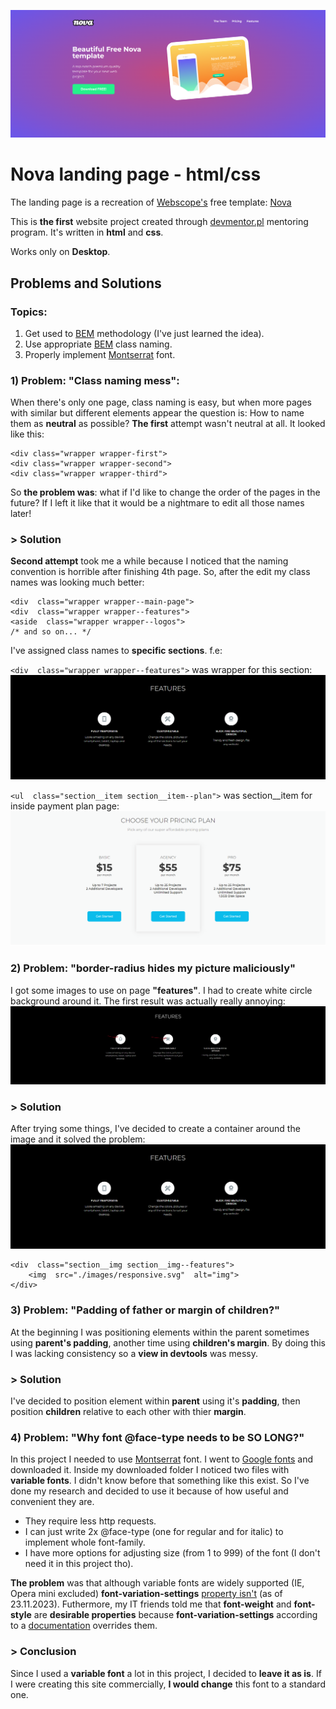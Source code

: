 ![Nova landing page](./IMG-README/main-page.png)
# Nova landing page - html/css
The landing page is a recreation of [Webscope's](https://themewagon.com/author/webscopeapp/) free template: [Nova](https://themewagon.com/themes/project-app-showasing-onepage-bootstrap-template-free-nova/)

This is **the first** website project created through [devmentor.pl](https://devmentor.pl/mentoring-javascript) mentoring program. It's written in **html** and **css**. 

Works only on **Desktop**.
## Problems and Solutions
### Topics:
1) Get used to [BEM](https://getbem.com/) methodology (I've just learned the idea).
2) Use appropriate [BEM](https://getbem.com/) class naming.
3) Properly implement [Montserrat](https://fonts.google.com/specimen/Montserrat) font.

### 1) Problem: "Class naming mess":
When there's only one page, class naming is easy, but when more pages with similar but different elements appear the question is: How to name them as **neutral** as possible? **The first** attempt wasn't neutral at all. It looked like this:
```
<div class="wrapper wrapper-first">
<div class="wrapper wrapper-second">
<div class="wrapper wrapper-third">
```
So **the problem was**: what if I'd like to change the order of the pages in the future? If I left it like that it would be a nightmare to edit all those names later!

### > Solution
**Second attempt** took me a while because I noticed that the naming convention is horrible after finishing 4th page.
So, after the edit my class names was looking much better:
```
<div  class="wrapper wrapper--main-page">
<div  class="wrapper wrapper--features">
<aside  class="wrapper wrapper--logos">
/* and so on... */
```
I've assigned class names to **specific sections**. f.e:

`<div  class="wrapper wrapper--features">` was wrapper for this section:
![](./IMG-README/1solution_1.png)

`<ul  class="section__item section__item--plan">` was section__item for inside payment plan page:
![](./IMG-README/1solution_2.png)

### 2) Problem: "border-radius hides my picture maliciously"
I got some images to use on page **"features"**. I had to create white circle background around it.
The first result was actually really annoying:
![](./IMG-README/2solution_2.png)

### > Solution
After trying some things, I've decided to create a container around the image and it solved the problem:
![](./IMG-README/2solution_1.png)

```
<div  class="section__img section__img--features">
	<img  src="./images/responsive.svg"  alt="img">
</div>
```
### 3) Problem: "Padding of father or margin of children?"
At the beginning I was positioning elements within the parent sometimes using **parent's padding**, another time using **children's margin**. By doing this I was lacking consistency so a **view in devtools** was messy.

### > Solution
I've decided to position element within **parent** using it's **padding**, then position **children** relative to each other with thier **margin**.

### 4) Problem: "Why font @face-type needs to be SO LONG?"
In this project I needed to use [Montserrat](https://fonts.google.com/specimen/Montserrat) font. I went to [Google fonts](https://fonts.google.com/) and downloaded it. Inside my downloaded folder I noticed two files with **variable fonts**. I didn't know before that something like this exist. So I've done my research and decided to use it because of how useful and convenient they are.

* They require less http requests.
* I can just write 2x @face-type (one for regular and for italic) to implement whole font-family.
* I have more options for adjusting size (from 1 to 999) of the font (I don't need it in this project tho).

**The problem** was that although variable fonts are widely supported (IE, Opera mini excluded) **font-variation-settings** [property isn't](https://caniuse.com/?search=font-variation-settings) (as of 23.11.2023). Futhermore, my IT friends told me that **font-weight** and **font-style** are **desirable properties** because **font-variation-settings** according to a [documentation](https://webreference.com/css/properties/font-variation-settings/) overrides them.

### > Conclusion
Since I used a **variable font** a lot in this project, I decided to **leave it as is**. If I were creating this site commercially, **I would change** this font to a standard one.
